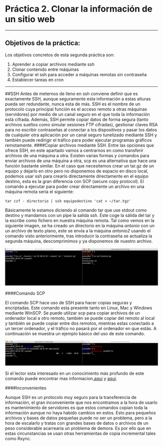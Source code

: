 # Práctica 2. Clonar la información de un sitio web
------

## Objetivos de la práctica:
Los objetivos concretos de esta segunda práctica son:

1. Aprender a copiar archivos mediante ssh
2. Clonar contenido entre máquinas
3. Configurar el ssh para acceder a máquinas remotas sin contraseña 
4. Establecer tareas en cron
------
##SSH 
Antes de meternos de lleno en ssh conviene definir que es exactamente SSH, aunque seguramente esta información a estas alturas pueda ser redundante, nunca esta de más. 
SSH es el nombre de un protocolo cuya principal función es el acceso remoto a otras máquinas (servidores) por medio de un canal seguro en el que toda la información está cifrada. Además, SSH permite copiar datos de forma segura (tanto archivos sueltos como simular sesiones FTP cifradas), gestionar claves RSA para no escribir contraseñas al conectar a los dispositivos y pasar los datos de cualquier otra aplicación por un canal seguro tunelizado mediante SSH y también puede redirigir el tráfico para poder ejecutar programas gráficos remotamente. 
####Copiar archivos mediante SSH.
Entre las opciones que ofrece SSH, en este apartado vamos a centrarnos en como transferir archivos de una máquina a otra. 
Existen varias formas y comandos para enviar archivos de una máquina a otra, scp es una alternativa que hace una función bastante similar. 
En el caso que necesitemos crear un tar.gz de un equipo y dejarlo en otro pero no disponemos de espacio en disco local, podemos usar ssh para crearlo directamente directamente en el equipo destino, esta es la gran diferencia con SCP (secure copy protocol).
El comando a ejecutar para poder crear directamente un archivo en una máquina remota sería el siguiente:

    tar czf - directorio | ssh equipodestino 'cat > ~/tar.tgz'

Básicamente le estamos diciendo al comando tar que use stdout como destino y mandamos con un pipe la salida ssh. Éste coge la sálida del tar y la escribe como fichero en nuestra máquina remota. Tal como vemos en la siguiente imagen, se ha creado un directorio en la máquina *antonio* con un un archivo de texto plano, este se envía a la máquina *antonio2* usando el comando visto anteriormente, tras introducir la contraseña se actualiza la segunda máquina, descomprimimos y ya disponemos de nuestro archivo.

![tar](./imagenes/envioTarSSH.png)

####Comando SCP

El comando SCP hace uso de SSH para hacer copias seguras y encriptadas. Este comando esta presente tanto en Linux, Mac y Windows mediante WinSCP.
Se puede utilizar scp para copiar archivos de un ordenador local a otro remoto, también se puede copiar del remoto al local y también se puede copiar entre dos remotos, mientras estas conectado a un tercer ordenador, y el tráfico no pasará por el ordenador en que estás.
A continuación se muestra un ejemplo básico del uso de este comando.

![scp](./imagenes/comandoSCP.png)

Si el lector esta interesado en un conocimiento más profundo de este comando puede encontrar mas informacion,[aqui](https://geekytheory.com/copiar-archivos-a-traves-de-ssh-con-scp) y [aqui](https://www.garron.me/es/articulos/scp.html).

####Inconvenientes

Aunque SSH es un protocolo muy seguro para la transferencia de información, el gran inconveniente que nos encontramos a la hora de usarlo es mantenimiento de servidores es que estos comandos copian toda la información aunque no haya habido cambios en estos. Esto para pequeños archivos y bases de datos pequeñas puede no ser un problema, pero a la hora de escalarlo y tratas con grandes bases de datos o archivos de un peso considerable acarrearía un problema de demora. Es por ello que en estas circunstancias se usan otras herramientas de copia incremental tales como Rsync.
